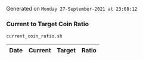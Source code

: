 Generated on `Monday 27-September-2021 at 23:08:12`

### Current to Target Coin Ratio
`current_coin_ratio.sh`

Date|Current|Target|Ratio
---|---|---|---
